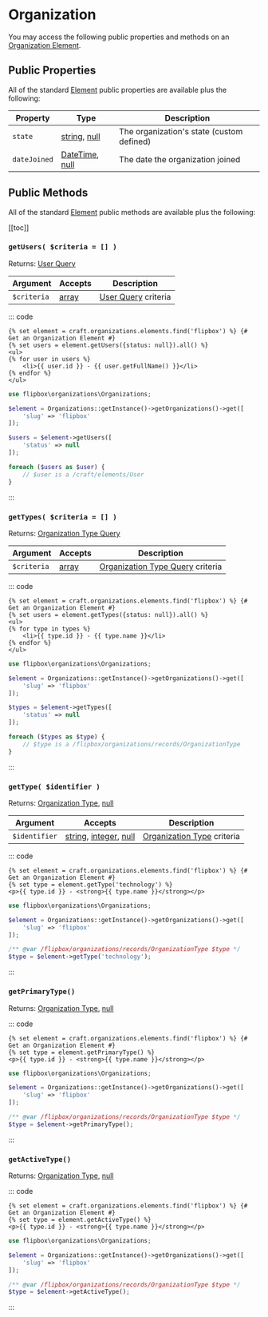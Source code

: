 # Organization

You may access the following public properties and methods on an [Organization Element].

## Public Properties
All of the standard [Element](https://docs.craftcms.com/api/v3/craft-base-element.html#public-properties) public properties are available plus the following:

| Property              | Type                                  | Description
| --------------------- | ------------------------------------- | ---------------------------------------------------------------------------------
| `state`               | [string], [null]                       | The organization's state (custom defined)
| `dateJoined`          | [DateTime], [null]                     | The date the organization joined

## Public Methods
All of the standard [Element](https://docs.craftcms.com/api/v3/craft-base-element.html#public-methods) public methods are available plus the following:

[[toc]]

### `getUsers( $criteria = [] )` 

Returns: [User Query]

| Argument          | Accepts                   | Description
| ----------        | ----------                | ----------
| `$criteria`       | [array]                   | [User Query] criteria

::: code
```twig
{% set element = craft.organizations.elements.find('flipbox') %} {# Get an Organization Element #}
{% set users = element.getUsers({status: null}).all() %}
<ul>
{% for user in users %}
    <li>{{ user.id }} - {{ user.getFullName() }}</li>
{% endfor %}
</ul>
```

```php
use flipbox\organizations\Organizations;

$element = Organizations::getInstance()->getOrganizations()->get([
    'slug' => 'flipbox'
]);

$users = $element->getUsers([
    'status' => null
]);

foreach ($users as $user) {
    // $user is a /craft/elements/User
}
```
:::


### `getTypes( $criteria = [] )`

Returns: [Organization Type Query]

| Argument          | Accepts                   | Description
| ----------        | ----------                | ----------
| `$criteria`       | [array]                   | [Organization Type Query] criteria

::: code
```twig
{% set element = craft.organizations.elements.find('flipbox') %} {# Get an Organization Element #}
{% set users = element.getTypes({status: null}).all() %}
<ul>
{% for type in types %}
    <li>{{ type.id }} - {{ type.name }}</li>
{% endfor %}
</ul>
```

```php
use flipbox\organizations\Organizations;

$element = Organizations::getInstance()->getOrganizations()->get([
    'slug' => 'flipbox'
]);

$types = $element->getTypes([
    'status' => null
]);

foreach ($types as $type) {
    // $type is a /flipbox/organizations/records/OrganizationType
}
```
:::

### `getType( $identifier )`

Returns: [Organization Type], [null]

| Argument          | Accepts                   | Description
| ----------        | ----------                | ----------
| `$identifier`     | [string], [integer], [null] | [Organization Type] criteria

::: code
```twig
{% set element = craft.organizations.elements.find('flipbox') %} {# Get an Organization Element #}
{% set type = element.getType('technology') %}
<p>{{ type.id }} - <strong>{{ type.name }}</strong></p>
```

```php
use flipbox\organizations\Organizations;

$element = Organizations::getInstance()->getOrganizations()->get([
    'slug' => 'flipbox'
]);

/** @var /flipbox/organizations/records/OrganizationType $type */
$type = $element->getType('technology');
```
:::


### `getPrimaryType()`

Returns: [Organization Type], [null]

::: code
```twig
{% set element = craft.organizations.elements.find('flipbox') %} {# Get an Organization Element #}
{% set type = element.getPrimaryType() %}
<p>{{ type.id }} - <strong>{{ type.name }}</strong></p>
```

```php
use flipbox\organizations\Organizations;

$element = Organizations::getInstance()->getOrganizations()->get([
    'slug' => 'flipbox'
]);

/** @var /flipbox/organizations/records/OrganizationType $type */
$type = $element->getPrimaryType();
```
:::

### `getActiveType()`

Returns: [Organization Type], [null]

::: code
```twig
{% set element = craft.organizations.elements.find('flipbox') %} {# Get an Organization Element #}
{% set type = element.getActiveType() %}
<p>{{ type.id }} - <strong>{{ type.name }}</strong></p>
```

```php
use flipbox\organizations\Organizations;

$element = Organizations::getInstance()->getOrganizations()->get([
    'slug' => 'flipbox'
]);

/** @var /flipbox/organizations/records/OrganizationType $type */
$type = $element->getActiveType();
```
:::

[integer]: http://www.php.net/language.types.integer
[array]: http://www.php.net/language.types.array
[string]: http://www.php.net/language.types.string
[null]: http://www.php.net/language.types.null
[DateTime]: http://php.net/manual/en/class.datetime.php


[User]: https://docs.craftcms.com/api/v3/craft-elements-user.html
[User Query]: https://docs.craftcms.com/api/v3/craft-elements-db-userquery.html
[Organization Type Query]: /queries/organization-type

[Organization Type]: organization-type.md
[Organization Element]: organization.md